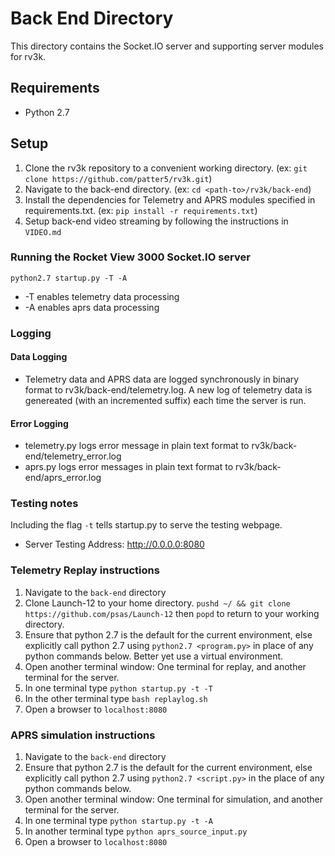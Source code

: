 # Back End Directory
This directory contains the Socket.IO server and supporting server modules for rv3k.

## Requirements
- Python 2.7

## Setup
1. Clone the rv3k repository to a convenient working directory. (ex: `git clone https://github.com/patter5/rv3k.git`)
2. Navigate to the back-end directory. (ex: `cd <path-to>/rv3k/back-end`)
3. Install the dependencies for Telemetry and APRS modules specified in requirements.txt. (ex: `pip install -r requirements.txt`)
4. Setup back-end video streaming by following the instructions in `VIDEO.md`

### Running the Rocket View 3000 Socket.IO server
`python2.7 startup.py -T -A`
 - -T enables telemetry data processing
 - -A enables aprs data processing

### Logging
#### Data Logging
 - Telemetry data and APRS data are logged synchronously in binary format to rv3k/back-end/telemetry.log.
   A new log of telemetry data is genereated (with an incremented suffix) each time the server is run.

#### Error Logging
 - telemetry.py logs error message in plain text format to rv3k/back-end/telemetry_error.log
 - aprs.py logs error messages in plain text format to rv3k/back-end/aprs_error.log

### Testing notes
Including the flag `-t` tells startup.py to serve the testing webpage.
- Server Testing Address: http://0.0.0.0:8080

### Telemetry Replay instructions
1. Navigate to the `back-end` directory
1. Clone Launch-12 to your home directory. `pushd ~/ && git clone https://github.com/psas/Launch-12` then `popd` to return to your working directory.
1. Ensure that python 2.7 is the default for the current environment, else explicitly call python 2.7 using `python2.7 <program.py>` in place of any python commands below. Better yet use a virtual environment.
1. Open another terminal window: One terminal for replay, and another terminal for the server.
1. In one terminal type `python startup.py -t -T`
1. In the other terminal type `bash replaylog.sh`
1. Open a browser to `localhost:8080`


### APRS simulation instructions
1. Navigate to the `back-end` directory
1. Ensure that python 2.7 is the default for the current environment, else explicitly call python 2.7 using `python2.7 <script.py>` in the place of any python commands below.
1. Open another terminal window: One terminal for simulation, and another terminal for the server.
1. In one terminal type `python startup.py -t -A`
1. In another terminal type `python aprs_source_input.py`
1. Open a browser to `localhost:8080`
